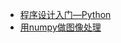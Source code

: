 - [程序设计入门—Python](http://mooc.study.163.com/course/1000002017#/info)
- [用numpy做图像处理](https://www.jianshu.com/p/6dcb1c1af2a7)
